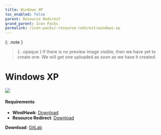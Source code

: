 ```yaml
---
title: Windows XP
toc_enabled: false
parent: Resource Redirect
grand_parent: Icon Packs
permalink: /icon-packs/-resource-redirect/windows-xp
---
```


{: .note }
> {: .opaque }
> If there is no preview image visible, then we have yet to create one. We will get one uploaded as soon as we have it created.

Windows XP
===========================

![][Preview]

#### Requirements

*   **WindHawk**: [Download][WindHawk]
*   **Resource Redirect**: [Download][ResourceRedirect]

**Download**: [GitLab][GitLab]

<!-- ///////////////////////////////////////////////////////////////////////////////////////////////////////////////////////////////////////////////////// -->

[Preview]: https://gitlab.com/the-back-room/resource-redirect/-/tree/main/icon-packs/Windows-XP/Extras/Preview.bmp 

[GitLab]: https://gitlab.com/the-back-room/resource-redirect/-/tree/main/icon-packs/Windows-XP

[WindHawk]: https://windhawk.net/
[ResourceRedirect]: https://windhawk.net/mods/icon-resource-redirect

<!-- ///////////////////////////////////////////////////////////////////////////////////////////////////////////////////////////////////////////////////// -->
